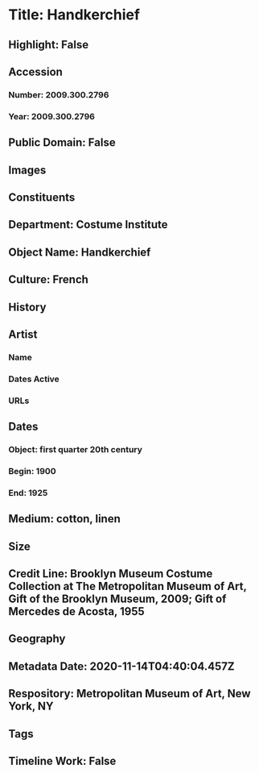 # Title: Handkerchief
## Highlight: False
## Accession
### Number: 2009.300.2796
### Year: 2009.300.2796
## Public Domain: False
## Images
## Constituents
## Department: Costume Institute
## Object Name: Handkerchief
## Culture: French
## History
## Artist
### Name
### Dates Active
### URLs
## Dates
### Object: first quarter 20th century
### Begin: 1900
### End: 1925
## Medium: cotton, linen
## Size
## Credit Line: Brooklyn Museum Costume Collection at The Metropolitan Museum of Art, Gift of the Brooklyn Museum, 2009; Gift of Mercedes de Acosta, 1955
## Geography
## Metadata Date: 2020-11-14T04:40:04.457Z
## Respository: Metropolitan Museum of Art, New York, NY
## Tags
## Timeline Work: False